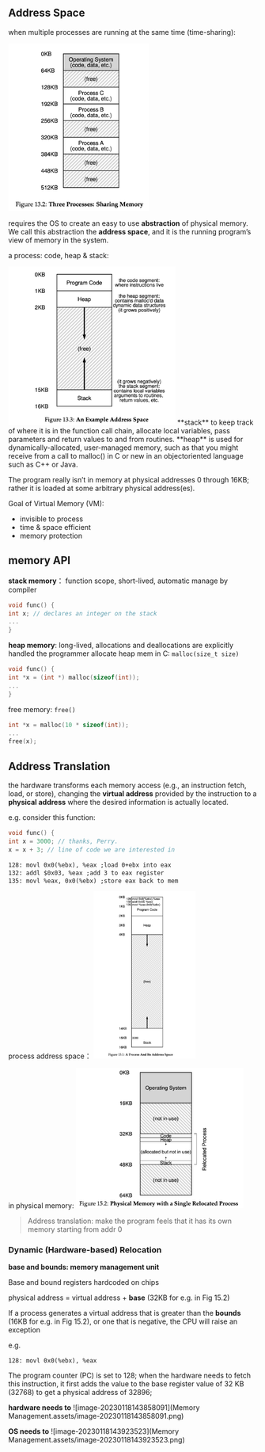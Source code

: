 ## Address Space

when multiple processes are running at the same time (time-sharing): 

<img src="Memory Management.assets/image-20221009121057826.png" alt="image-20221009121057826" style="zoom:33%;" />

requires the OS to create an easy to use **abstraction** of physical memory. We call this abstraction the **address space**, and it is the running program’s view of memory in the system. 

a process: code, heap & stack:

<img src="Memory Management.assets/image-20221009121552088.png" alt="image-20221009121552088" style="zoom:33%;" />
**stack** to keep track of where it is in the function call chain, allocate local variables, pass parameters and return values to and from routines.
**heap** is used for dynamically-allocated, user-managed memory, such as that you might receive from a call to malloc() in C or new in an objectoriented language such as C++ or Java. 

The program really isn’t in memory at physical addresses 0 through 16KB; rather it is loaded at some arbitrary physical address(es). 

Goal of Virtual Memory (VM):
- invisible to process
- time & space efficient
- memory protection 

## memory API

**stack memory**： function scope, short-lived, automatic manage by compiler

```c++
void func() {
int x; // declares an integer on the stack
...
}
```



**heap memory**: long-lived, allocations and deallocations are explicitly handled the programmer
allocate heap mem in C: `malloc(size_t size)`

```c++
void func() {
int *x = (int *) malloc(sizeof(int));
...
}
```

free memory: `free()`

```c++
int *x = malloc(10 * sizeof(int));
...
free(x);
```



## Address Translation

 the hardware transforms each memory access (e.g., an instruction fetch, load, or store), changing the **virtual address** provided by the instruction to a **physical address** where the desired information is actually located. 

e.g. consider this function:
```c
void func() {
int x = 3000; // thanks, Perry.
x = x + 3; // line of code we are interested in
```

```assembly
128: movl 0x0(%ebx), %eax ;load 0+ebx into eax
132: addl $0x03, %eax ;add 3 to eax register
135: movl %eax, 0x0(%ebx) ;store eax back to mem
```

process address space：
<img src="Memory Management.assets/image-20230118142614559.png" alt="image-20230118142614559" style="zoom: 33%;" />

in physical memory:
<img src="Memory Management.assets/image-20230118121227185.png" alt="image-20230118121227185" style="zoom: 33%;" />

> Address translation: make the program feels that it has its own memory starting from addr 0

### Dynamic (Hardware-based) Relocation

**base and bounds: memory management unit**

Base and bound registers hardcoded on chips

physical address = virtual address + **base** (32KB for e.g. in Fig 15.2)

If a process generates a virtual address that is greater than the **bounds** (16KB for e.g. in Fig 15.2), or one that is negative, the CPU will raise an exception

e.g.
```assembly
128: movl 0x0(%ebx), %eax 
```
The program counter (PC) is set to 128; when the hardware needs to fetch this instruction, it first adds the value to the base register value of 32 KB (32768) to get a physical address of 32896;

**hardware needs to**
![image-20230118143858091](Memory Management.assets/image-20230118143858091.png)

**OS needs to**
![image-20230118143923523](Memory Management.assets/image-20230118143923523.png)

